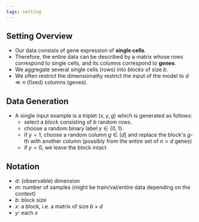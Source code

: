```yaml
---
tags: setting
---
```




## Setting Overview
- Our data consists of gene expression of **single cells**. 
- Therefore, the entire data can be described by a matrix whose rows correspond to single cells, and its columns correspond to **genes**.
- We aggregate several single cells (rows) into *blocks* of size $b$.
- We often restrict the dimensionality restrict the input of the model to $d\ll n$ (fixed) columns (genes).


## Data Generation
- A single input example is a triplet $(x,y,g)$ which is generated as follows:
	- select a *block* consisting of $b$ random rows.
	- choose a random binary label $y \in \{0,1\}$. 
	- if $y=1$, choose a random column $g \in [d]$ and replace the block's $g$-th with another column (possibly from the entire set of $n>d$ genes)
	- if $y=0$, we leave the block intact








## Notation

- $d$: (observable) dimension 
- $m$: number of samples (might be train/val/entire data depending on the context)
- $b$: block size
- $x$: a block, i.e. a matrix of size $b \times d$
- $y$: each $x$